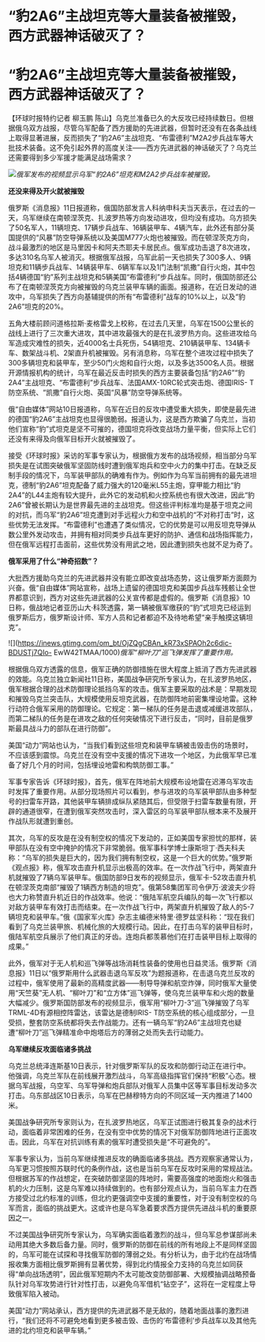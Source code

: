 # “豹2A6”主战坦克等大量装备被摧毁，西方武器神话破灭了？

# “豹2A6”主战坦克等大量装备被摧毁，西方武器神话破灭了？

【环球时报特约记者 柳玉鹏
陈山】乌克兰准备已久的大反攻已经持续数日。但根据俄乌双方战报，尽管乌军配备了西方援助的先进武器，但暂时还没有在各条战线上取得显著进展，反而损失了“豹2A6”主战坦克、“布雷德利”M2A2步兵战车等大批技术装备。这不免引起外界的高度关注——西方先进武器的神话破灭了？乌克兰还需要得到多少军援才能满足战场需求？

![](https://inews.gtimg.com/om_bt/Oik43_q43DQgM32TKrwJU7pvUEyyO5MxJFg9Fmm41m0wwAA/1000)_俄军发布的视频显示乌军“豹2A6”坦克和M2A2步兵战车被摧毁。_

**还没来得及开火就被摧毁**

俄罗斯《消息报》11日报道称，俄国防部发言人科纳申科夫当天表示，在过去的一天，乌军继续在南顿涅茨克、扎波罗热等方向发动进攻，但均没有成功。乌方损失了50名军人，11辆坦克、17辆步兵战车、16辆装甲车、4辆汽车，此外还有部分英国提供的“风暴”防空导弹系统以及美国M777火炮也被摧毁。而在顿涅茨克方向，战斗最激烈的地区是马里因卡和阿夫杰耶夫卡居民点。俄军成功击退了8次进攻，多达310名乌军人被消灭。根据俄军战报，乌军此前一天也损失了300多人、9辆坦克和11辆步兵战车、14辆装甲车、6辆军车以及1门法制“凯撒”自行火炮，其中包括4辆德国“豹”系列主战坦克和5辆美国“布雷德利”步兵战车。同时，俄国防部还公布了在南顿涅茨克方向被摧毁的乌克兰装甲车辆的画面。报道称，在近日发动的进攻中，乌军损失了西方向基辅提供的所有“布雷德利”战车的10%以上，以及“豹2A6”坦克的20%。

五角大楼前顾问道格拉斯·麦格雷戈上校称，在过去几天里，乌军在1500公里长的战线上进行了三次重大进攻，其中进攻最强大的是在扎波罗热方向。这些进攻给乌军造成灾难性的损失，近4000名士兵死伤，54辆坦克、210辆装甲车、134辆卡车、数架战斗机、2架直升机被摧毁。另有消息称，乌军在整个进攻过程中损失了300多辆坦克和装甲车，至少50门火炮和自行火炮，以及多达3500名人员。根据开源情报机构的统计，乌军在最近反击时损失的西方主要装备包括“豹2A6”“豹2A4”主战坦克、“布雷德利”步兵战车、法国AMX-10RC轮式突击炮、德国IRIS-
T防空系统、“凯撒”自行火炮、英国“风暴”防空导弹系统等。

俄“自由媒体”网站10日报道称，乌军在近日的反攻中遭受重大损失，即使是最先进的德国“豹2A6”主战坦克也显得很脆弱。报道认为，这是西方欺骗了乌克兰，当初他们宣称“豹”式坦克是坚不可摧的，德国坦克将改变战场力量平衡，但实际上它们还没有来得及向俄军目标开火就被摧毁了。

接受《环球时报》采访的军事专家认为，根据俄方发布的战场视频，相当部分乌军损失是在试图突破俄军坚固防线时遭到俄军炮兵和空中火力的集中打击。在缺乏反制手段的情况下，乌军装甲部队的确难有作为。例如作为乌军当前拥有的最先进坦克，德制“豹2A6”坦克配备了威力强大的120毫米L55主炮，穿甲能力相比“豹2A4”的L44主炮有较大提升，此外它的发动机和火控系统也有很大改进，因此“豹2A6”曾被长期认为是世界最先进的主战坦克。但这些评判标准均是基于坦克之间的对抗，而乌军“豹2A6”坦克遭到对手远程火力和空中战机的“不对称打击”时，这些优势无法发挥。“布雷德利”也遭遇了类似情况，它的优势是可以用反坦克导弹从数公里外发动攻击，并拥有相对同类步兵战车更好的防护、通信和战场指挥能力，但在俄军远程打击面前，这些优势没有用武之地，因此遭到损失也就不足为奇了。

**俄军采用了什么“神奇招数”？**

大批西方援助乌克兰的先进武器并没有能立即改变战场态势，这让俄罗斯方面颇为兴奋。俄“自由媒体”网站宣称，战场上遗留的德国坦克和美国步兵战车残骸让全世界都意识到，西方对这些先进武器的公关宣传都是虚假的。俄罗斯《消息报》10日称，俄战地记者亚历山大·科茨透露，第一辆被俄军缴获的“豹”式坦克已经运到俄罗斯后方，俄罗斯设计师、军方人员和记者都迫不及待地希望“亲手触摸这辆坦克”。

![](https://inews.gtimg.com/om_bt/OjZQgCBAn_kR73xSPAOh2c6dic-BDUSTj7QIo-
EwW42TMAA/1000)_俄军“柳叶刀”巡飞弹发挥了重要作用。_

根据俄乌双方透露的信息，俄军正确的防御措施在很大程度上抵消了西方先进武器的效能。乌克兰独立新闻社11日称，美国战争研究所专家认为，在扎波罗热地区，俄军根据合理的战术防御理论抵挡乌军的攻击。俄军主要采取的战术是：早期发现和摧毁乌克兰突击队，大规模使用反坦克武器，在防御阵地前密集埋设地雷。这种行动符合俄军采用的防御理论。它规定：第一梯队的任务是击退或减缓进攻部队，而第二梯队的任务是在进攻之敌的任何突破情况下进行反击，“同时，目前是俄罗斯最具战斗力的部队在进行防御”。

美国“动力”网站也认为，“当我们看到这些坦克和装甲车辆被击毁击伤的场景时，不应该感到震惊。乌克兰在没有空中支援的情况下进攻一个地区，为此俄军早已准备了好几个月的时间，包括埋设地雷和构筑防御工事。”

军事专家告诉《环球时报》，首先，俄军在阵地前大规模布设地雷在迟滞乌军攻击时发挥了重要作用。从部分现场照片可以看到，参与进攻的乌军装甲部队由多种型号的扫雷车开路，其他装甲车辆排成纵队紧随其后，但受限于扫雷车数量有限，开辟的通道很窄，在遭到俄军突然攻击时，深入雷区的乌军装甲部队根本来不及展开作战队形就遭到重创。

其次，乌军的反攻是在没有制空权的情况下发动的，正如美国专家担忧的那样，装甲部队在没有空中掩护的情况下非常脆弱。俄军事科学博士康斯坦丁·西夫科夫称：“乌军的损失是巨大的，因为我们拥有制空权，这是一个巨大的优势。”俄罗斯《观点报》称，俄军攻击直升机显示出极高的效率。在一次作战飞行中，两架直升机就摧毁了7辆乌军装甲车。俄国防部9日发布的视频显示，俄军卡-52攻击直升机在顿涅茨克南部“摧毁了1辆西方制造的坦克”。俄第58集团军司令伊万·波波夫少将也大力称赞直升机近日的作战效率。他说：“俄陆军航空兵编队的每一次飞行都以对敌方装甲车有效打击而结束。在一次作战飞行中，两架直升机摧毁了敌人的5-7辆坦克和装甲车。”俄《国家军火库》杂志主编德米特里·德罗兹坚科称：“现在我们看到了乌克兰装甲旅、机械化旅的大规模行动。因此，在打击乌军的装甲目标时，俄陆军航空兵展示了他们真正的牙齿。连炮兵都羡慕他们在打击装甲目标上取得的成果。”

此外，俄军对于无人机和巡飞弹等战场消耗性装备的使用也日益灵活。俄罗斯《消息报》11日以“俄罗斯用什么武器击退乌军反攻”为题报道称，在击退乌克兰反攻的过程中，俄军使用了最新的高精度武器——制导导弹和航空炸弹，同时俄军大量使用“天竺葵”无人机、“柳叶刀”和“立方体”巡飞弹等，使乌克兰装甲车和火炮的数量大幅减少。俄罗斯国防部发布的视频显示，俄军用“柳叶刀-3”巡飞弹摧毁了乌军TRML-4D有源相控阵雷达，该雷达是德制IRIS-
T防空系统的核心组成部分，一旦受损，整套防空系统都将失去作战能力。还有一辆乌军“豹2A6”主战坦克也疑遭“柳叶刀”巡飞弹精准命中炮塔后方的薄弱之处而失去行动能力。

**乌军继续反攻面临诸多挑战**

乌克兰总统泽连斯基10日表示，针对俄罗斯军队的反攻和防御行动正在进行中。他强调，乌克兰军队在前线展开激烈战斗，乌军高级指挥官们保持“积极”心态。根据乌军战报，乌空军、乌军导弹和炮兵部队对俄军人员集中区等军事目标发动多次打击。乌东部战区10日表示，乌军在巴赫穆特方向的不同区域一天内推进了1400米。

美国战争研究所专家则认为，在扎波罗热地区，乌军正试图进行极其复杂的战术行动，面临着非常困难的任务，在没有空中优势的情况下对俄军防御阵地进行正面攻击。因此，乌军在对抗训练有素的俄军时遭受损失是“不可避免的”。

军事专家认为，当前乌军继续推进反攻的确面临诸多挑战。西方观察家通常认为，乌军更习惯按照苏联时代的条例作战，这也是当前乌军在反攻时采用的常规战法。但根据苏军的作战想定，在突破防御坚固的阵地时，需要高强度的地面炮火和强击机的火力压制，这是乌军难以持续做到的。也有部分观点认为，当前乌军主力在西方接受过北约标准的训练，但北约更强调空中支援的重要性，对于没有制空权的乌军而言，面临的挑战更大。这或许也是乌军急着要求西方提供先进战斗机的重要原因之一。

不过美国战争研究所专家认为，乌军确实面临着激烈的战斗，但乌军总参谋部尚未动用其绝大多数后备力量。同时，俄罗斯的防御在前线的所有地段上不是同样坚固的，乌军可能在试探和寻找俄军防御的薄弱之处。有分析认为，由于北约在战场情报收集方面相比俄罗斯拥有显著优势，得到北约情报全力支持的乌克兰如同获得“单向战场透明”，因此俄军短期内不太可能改变防御部署、大规模抽调战略预备队针对乌军攻势进行针对性打击，以避免乌军借机“钻空子”，这将在一定程度上导致俄军陷入被动。

美国“动力”网站承认，西方提供的先进武器不是无敌的，随着地面战事的激烈进行，“我们还将不可避免地看到更多被击毁、击伤的‘布雷德利’步兵战车以及其他先进的北约坦克和装甲车辆。”

